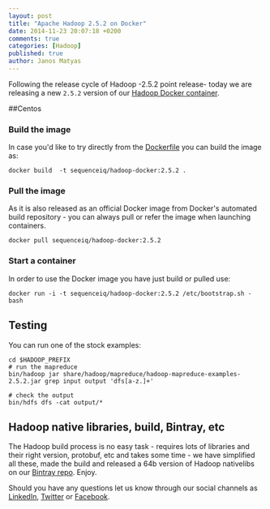 ```yaml
---
layout: post
title: "Apache Hadoop 2.5.2 on Docker"
date: 2014-11-23 20:07:18 +0200
comments: true
categories: [Hadoop]
published: true
author: Janos Matyas
---
```


Following the release cycle of Hadoop -2.5.2 point release- today we are releasing a new `2.5.2` version of our [Hadoop Docker container](https://registry.hub.docker.com/u/sequenceiq/hadoop-docker/).

##Centos

### Build the image

In case you'd like to try directly from the [Dockerfile](https://github.com/sequenceiq/hadoop-docker/tree/2.5.2) you can build the image as:

```
docker build  -t sequenceiq/hadoop-docker:2.5.2 .
```
<!-- more -->

### Pull the image

As it is also released as an official Docker image from Docker's automated build repository - you can always pull or refer the image when launching containers.

```
docker pull sequenceiq/hadoop-docker:2.5.2
```

### Start a container

In order to use the Docker image you have just build or pulled use:

```
docker run -i -t sequenceiq/hadoop-docker:2.5.2 /etc/bootstrap.sh -bash
```

<!-- more -->

## Testing

You can run one of the stock examples:

```
cd $HADOOP_PREFIX
# run the mapreduce
bin/hadoop jar share/hadoop/mapreduce/hadoop-mapreduce-examples-2.5.2.jar grep input output 'dfs[a-z.]+'

# check the output
bin/hdfs dfs -cat output/*
```

## Hadoop native libraries, build, Bintray, etc

The Hadoop build process is no easy task - requires lots of libraries and their right version, protobuf, etc and takes some time - we have simplified all these, made the build and released a 64b version of Hadoop nativelibs on our [Bintray repo](https://bintray.com/sequenceiq/sequenceiq-bin/hadoop-native-64bit/2.5.2/view/files). Enjoy.

Should you have any questions let us know through our social channels as [LinkedIn](https://www.linkedin.com/company/sequenceiq/), [Twitter](https://twitter.com/sequenceiq) or [Facebook](https://www.facebook.com/sequenceiq).
